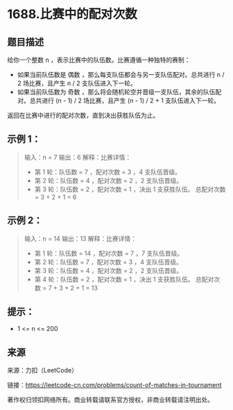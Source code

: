 # 1688.比赛中的配对次数

## 题目描述

给你一个整数 n ，表示比赛中的队伍数。比赛遵循一种独特的赛制：

- 如果当前队伍数是 偶数 ，那么每支队伍都会与另一支队伍配对。总共进行 n / 2 场比赛，且产生 n / 2 支队伍进入下一轮。
- 如果当前队伍数为 奇数 ，那么将会随机轮空并晋级一支队伍，其余的队伍配对。总共进行 (n - 1) / 2 场比赛，且产生 (n - 1) / 2 + 1 支队伍进入下一轮。

返回在比赛中进行的配对次数，直到决出获胜队伍为止。

 

## 示例 1：

> 输入：n = 7
> 输出：6
> 解释：比赛详情：
>
> - 第 1 轮：队伍数 = 7 ，配对次数 = 3 ，4 支队伍晋级。
> - 第 2 轮：队伍数 = 4 ，配对次数 = 2 ，2 支队伍晋级。
> - 第 3 轮：队伍数 = 2 ，配对次数 = 1 ，决出 1 支获胜队伍。
>   总配对次数 = 3 + 2 + 1 = 6

## 示例 2：

> 输入：n = 14
> 输出：13
> 解释：比赛详情：
>
> - 第 1 轮：队伍数 = 14 ，配对次数 = 7 ，7 支队伍晋级。
> - 第 2 轮：队伍数 = 7 ，配对次数 = 3 ，4 支队伍晋级。 
> - 第 3 轮：队伍数 = 4 ，配对次数 = 2 ，2 支队伍晋级。
> - 第 4 轮：队伍数 = 2 ，配对次数 = 1 ，决出 1 支获胜队伍。
>   总配对次数 = 7 + 3 + 2 + 1 = 13

 

## 提示：

- 1 <= n <= 200

## 来源

来源：力扣（LeetCode）

链接：https://leetcode-cn.com/problems/count-of-matches-in-tournament

著作权归领扣网络所有。商业转载请联系官方授权，非商业转载请注明出处。